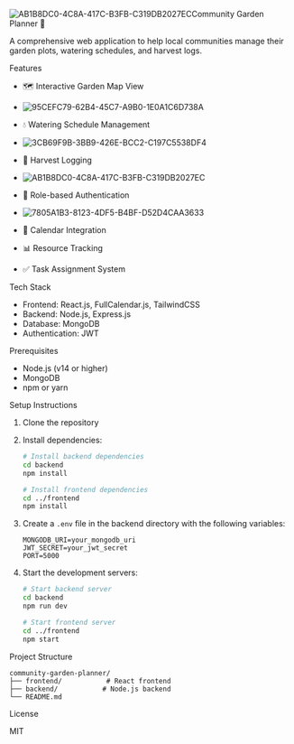 ![AB1B8DC0-4C8A-417C-B3FB-C319DB2027EC](https://github.com/user-attachments/assets/d82ea33c-72ff-4e88-b271-0f9c8ba27bae)Community Garden Planner 🌱

A comprehensive web application to help local communities manage their garden plots, watering schedules, and harvest logs.

 Features

- 🗺️ Interactive Garden Map View
- ![95CEFC79-62B4-45C7-A9B0-1E0A1C6D738A](https://github.com/user-attachments/assets/daa4a23e-7eb7-472e-9615-eed9cbdb583c)
- 💧 Watering Schedule Management
- ![3CB69F9B-3BB9-426E-BCC2-C197C5538DF4](https://github.com/user-attachments/assets/7aa02cd4-745c-4e3a-8806-6db82e3fba05)
- 📝 Harvest Logging
- ![AB1B8DC0-4C8A-417C-B3FB-C319DB2027EC](https://github.com/user-attachments/assets/b527395a-ac29-45a4-92da-f7a1d4bb291a)
- 👥 Role-based Authentication
- ![7805A1B3-8123-4DF5-B4BF-D52D4CAA3633](https://github.com/user-attachments/assets/ba64e5c1-3d9f-456a-b6e9-14108603f1ae)

- 📅 Calendar Integration
- 📊 Resource Tracking
- ✅ Task Assignment System

 Tech Stack

- Frontend: React.js, FullCalendar.js, TailwindCSS
- Backend: Node.js, Express.js
- Database: MongoDB
- Authentication: JWT

 Prerequisites

- Node.js (v14 or higher)
- MongoDB
- npm or yarn

Setup Instructions

1. Clone the repository
2. Install dependencies:
   ```bash
   # Install backend dependencies
   cd backend
   npm install

   # Install frontend dependencies
   cd ../frontend
   npm install
   ```

3. Create a `.env` file in the backend directory with the following variables:
   ```
   MONGODB_URI=your_mongodb_uri
   JWT_SECRET=your_jwt_secret
   PORT=5000
   ```

4. Start the development servers:
   ```bash
   # Start backend server
   cd backend
   npm run dev

   # Start frontend server
   cd ../frontend
   npm start
   ```

 Project Structure

```
community-garden-planner/
├── frontend/           # React frontend
├── backend/           # Node.js backend
└── README.md
```

License

MIT 

